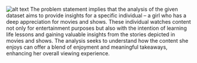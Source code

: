 ![alt text](https://github.com/nomansiddiquiofficial/movie-data-analysis/blob/main/a.jpg)
The problem statement implies that the analysis of the given dataset aims to provide insights for a specific individual – a girl who has a deep appreciation for movies and shows. These individual watches content not only for entertainment purposes but also with the intention of learning life lessons and gaining valuable insights from the stories depicted in movies and shows. The analysis seeks to understand how the content she enjoys can offer a blend of enjoyment and meaningful takeaways, enhancing her overall viewing experience.
